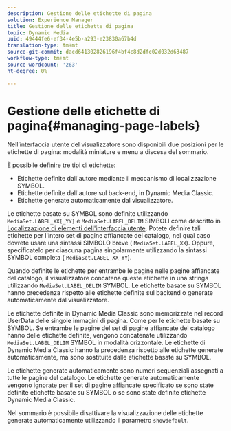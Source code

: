 ```yaml
---
description: Gestione delle etichette di pagina
solution: Experience Manager
title: Gestione delle etichette di pagina
topic: Dynamic Media
uuid: 49444fe6-ef34-4e5b-a293-e23830a67b4d
translation-type: tm+mt
source-git-commit: dacd641302826196f4bf4c8d2dfc02d032d63487
workflow-type: tm+mt
source-wordcount: '263'
ht-degree: 0%

---
```



# Gestione delle etichette di pagina{#managing-page-labels}

Nell’interfaccia utente del visualizzatore sono disponibili due posizioni per le etichette di pagina: modalità miniature e menu a discesa del sommario.

È possibile definire tre tipi di etichette:

* Etichette definite dall&#39;autore mediante il meccanismo di localizzazione SYMBOL.
* Etichette definite dall&#39;autore sul back-end, in Dynamic Media Classic.
* Etichette generate automaticamente dal visualizzatore.

Le etichette basate su SYMBOL sono definite utilizzando `MediaSet.LABEL_XX[_YY]` e `MediaSet.LABEL_DELIM` SIMBOLI come descritto in [Localizzazione di elementi dell&#39;interfaccia utente](../../c-html5-s7-aem-asset-viewers/c-html5-20-ecatalog-viewer-about/c-html5-20-ecatalog-viewer-localization.md#concept-cbfc39344c494eb7b9f6a272cff0cc74). Potete definire tali etichette per l&#39;intero set di pagine affiancate del catalogo, nel qual caso dovrete usare una sintassi SIMBOLO breve ( `MediaSet.LABEL_XX`). Oppure, specificatelo per ciascuna pagina singolarmente utilizzando la sintassi SYMBOL completa ( `MediaSet.LABEL_XX_YY`).

Quando definite le etichette per entrambe le pagine nelle pagine affiancate del catalogo, il visualizzatore concatena queste etichette in una stringa utilizzando `MediaSet.LABEL_DELIM` SYMBOL. Le etichette basate su SYMBOL hanno precedenza rispetto alle etichette definite sul backend o generate automaticamente dal visualizzatore.

Le etichette definite in Dynamic Media Classic sono memorizzate nel record UserData delle singole immagini di pagina. Come per le etichette basate su SYMBOL. Se entrambe le pagine del set di pagine affiancate del catalogo hanno delle etichette definite, vengono concatenate utilizzando `MediaSet.LABEL_DELIM` SYMBOL in modalità orizzontale. Le etichette di Dynamic Media Classic hanno la precedenza rispetto alle etichette generate automaticamente, ma sono sostituite dalle etichette basate su SYMBOL.

Le etichette generate automaticamente sono numeri sequenziali assegnati a tutte le pagine del catalogo. Le etichette generate automaticamente vengono ignorate per il set di pagine affiancate specificato se sono state definite etichette basate su SYMBOL o se sono state definite etichette Dynamic Media Classic.

Nel sommario è possibile disattivare la visualizzazione delle etichette generate automaticamente utilizzando il parametro `showdefault`.
